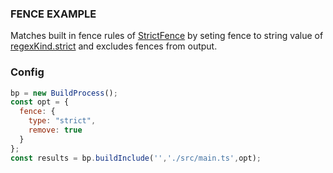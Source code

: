 ### FENCE EXAMPLE

Matches built in fence rules of [StrictFence](/build-include/classes/src_fences.strictfence.html)
by seting fence to string value of [regexKind.strict](/build-include/enums/enums.fencekind.html#strict) and excludes fences from output.

### Config

````js
bp = new BuildProcess();
const opt = {
  fence: {
    type: "strict",
    remove: true
  }
};
const results = bp.buildInclude('','./src/main.ts',opt);
````